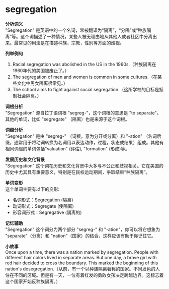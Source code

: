 # segregation

**分析词义**  
"Segregation" 是英语中的一个名词，常被翻译为“隔离”，“分隔”或“种族隔离”等。这个词描述了一种情况，某些人被无理由地从其他人或者社区中分离出来。最常见的用法是在描述种族，宗教，性别等方面的歧视。

  

**列举例句**

  

1.  Racial segregation was abolished in the US in the 1960s.（种族隔离在1960年代的美国被废止了。）
2.  The segregation of men and women is common in some cultures.（在某些文化中男女隔离很常见。）
3.  The school aims to fight against social segregation.（这所学校的目标是抵制社会隔离。）

  

**词根分析**  
"Segregation" 源自拉丁语词根 "segreg-"，这个词根的意思是 "to separate"。其他的单词，比如 "segregate" （隔离）也是来源于这个词根。

  

**词缀分析**  
"Segregation" 是由 "segreg-" （词根，意为分开或分离）和 "-ation" （名词后缀，通常用于将动词转换为名词用以表达动作，过程，状态或结果）组成。其他有相同词缀的单词包括"valuation" (评估), "formation" (形成)等。

  

**发展历史和文化背景**  
"Segregation" 这个词在历史和文化背景中大多与不公正和歧视相关。它在美国的历史中尤其具有重要意义，特别是在民权运动期间，争取结束“种族隔离”。

  

**单词变形**  
这个单词主要有以下的变形:

  

*   名词形式：Segregation (隔离)
*   动词形式：Segregate (使隔离)
*   形容词形式：Segregative (隔离的)

  

**记忆辅助**  
"Segregation" 这个词分为两个部分 "segreg-" 和 "-ation"，你可以将它想象为 "separate"（分离）和 "nation"（国家）的结合，这样应该有助于你记住它。

  

**小故事**  
Once upon a time, there was a nation marked by segregation. People with different hair colors lived in separate areas. But one day, a brave girl with red hair decided to cross the boundary. This marked the beginning of this nation's desegregation.（从前，有一个以种族隔离著称的国家。不同发色的人住在不同的区域。但是有一天，一位有着红发的勇敢女孩决定跨越边界。这标志着这个国家开始反种族隔离。）
